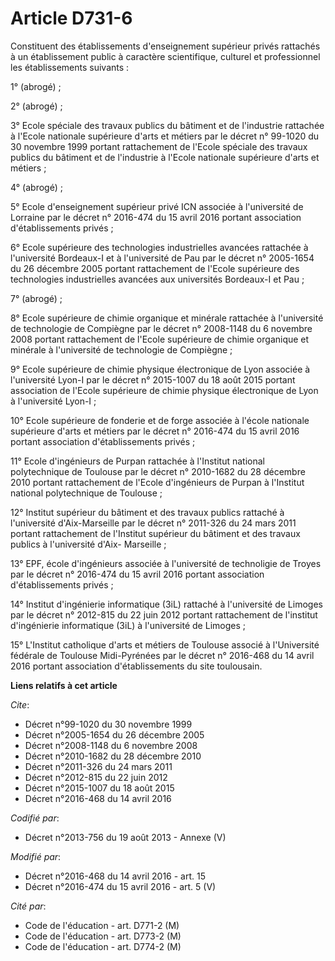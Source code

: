 # Article D731-6

Constituent des établissements d'enseignement supérieur privés rattachés à un établissement public à caractère scientifique,
culturel et professionnel les établissements suivants : 

1° (abrogé) ; 

2° (abrogé) ; 

3° Ecole spéciale des travaux publics du bâtiment et de l'industrie rattachée à l'Ecole nationale supérieure d'arts et
métiers par le décret n° 99-1020 du 30 novembre 1999 portant rattachement de l'Ecole spéciale des travaux publics du bâtiment
et de l'industrie à l'Ecole nationale supérieure d'arts et métiers ; 

4° (abrogé) ; 

5° Ecole d'enseignement supérieur privé ICN associée à l'université de Lorraine par le décret n° 2016-474 du 15 avril 2016
portant association d'établissements privés ; 

6° Ecole supérieure des technologies industrielles avancées rattachée à l'université Bordeaux-I et à l'université de Pau par
le décret n° 2005-1654 du 26 décembre 2005 portant rattachement de l'Ecole supérieure des technologies industrielles avancées
aux universités Bordeaux-I et Pau ; 

7° (abrogé) ; 

8° Ecole supérieure de chimie organique et minérale rattachée à l'université de technologie de Compiègne par le décret n°
2008-1148 du 6 novembre 2008 portant rattachement de l'Ecole supérieure de chimie organique et minérale à l'université de
technologie de Compiègne ; 

9° Ecole supérieure de chimie physique électronique de Lyon associée à l'université Lyon-I par le décret n° 2015-1007 du 18
août 2015 portant association de l'Ecole supérieure de chimie physique électronique de Lyon à l'université Lyon-I ; 

10° Ecole supérieure de fonderie et de forge associée à l'école nationale supérieure d'arts et métiers par le décret n°
2016-474 du 15 avril 2016 portant association d'établissements privés ; 

11° Ecole d'ingénieurs de Purpan rattachée à l'Institut national polytechnique de Toulouse par le décret n° 2010-1682 du 28
décembre 2010 portant rattachement de l'Ecole d'ingénieurs de Purpan à l'Institut national polytechnique de Toulouse ; 

12° Institut supérieur du bâtiment et des travaux publics rattaché à l'université d'Aix-Marseille par le décret n° 2011-326
du 24 mars 2011 portant rattachement de l'Institut supérieur du bâtiment et des travaux publics à l'université d'Aix-
Marseille ; 

13° EPF, école d'ingénieurs associée à l'université de technoligie de Troyes par le décret n° 2016-474 du 15 avril 2016
portant association d'établissements privés ; 

14° Institut d'ingénierie informatique (3iL) rattaché à l'université de Limoges par le décret n° 2012-815 du 22 juin 2012
portant rattachement de l'institut d'ingénierie informatique (3iL) à l'université de Limoges ; 

15° L'Institut catholique d'arts et métiers de Toulouse associé à l'Université fédérale de Toulouse Midi-Pyrénées par le
décret n° 2016-468 du 14 avril 2016 portant association d'établissements du site toulousain.

**Liens relatifs à cet article**

_Cite_:

  - Décret n°99-1020 du 30 novembre 1999
  - Décret n°2005-1654 du 26 décembre 2005
  - Décret n°2008-1148 du 6 novembre 2008
  - Décret n°2010-1682 du 28 décembre 2010
  - Décret n°2011-326 du 24 mars 2011
  - Décret n°2012-815 du 22 juin 2012
  - Décret n°2015-1007 du 18 août 2015
  - Décret n°2016-468 du 14 avril 2016

_Codifié par_:

  - Décret n°2013-756 du 19 août 2013 -  Annexe (V)

_Modifié par_:

  - Décret n°2016-468 du 14 avril 2016 - art. 15
  - Décret n°2016-474 du 15 avril 2016 - art. 5 (V)

_Cité par_:

  - Code de l'éducation - art. D771-2 (M)
  - Code de l'éducation - art. D773-2 (M)
  - Code de l'éducation - art. D774-2 (M)
